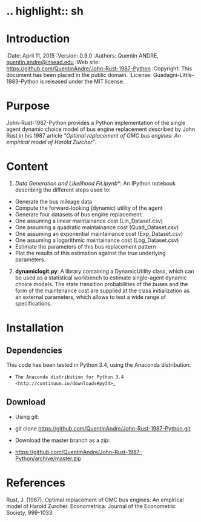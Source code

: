.. highlight:: sh
==============
 Introduction
==============

:Date: April 11, 2015
:Version: 0.9.0
:Authors: Quentin ANDRE, quentin.andre@insead.edu
:Web site: https://github.com/QuentinAndre/John-Rust-1987-Python
:Copyright: This document has been placed in the public domain.
:License: Guadagni-Little-1983-Python is released under the MIT license.

Purpose
=======

John-Rust-1987-Python provides a Python implementation of the single agent dynamic choice model of bus engine replacement described by John Rust in his 1987 article *"Optimal replacement of GMC bus engines: An empirical model of Harold Zurcher"*.

Content
=======

1. *Data Generation and Likelihood Fit.ipynb**: An IPython notebook describing the different steps used to:
 * Generate the bus mileage data
 * Compute the forward-looking (dynamic) utility of the agent
 * Generate four datasets of bus engine replacement:
  * One assuming a linear maintainance cost (Lin_Dataset.csv)
  * One assuming a quadratic maintainance cost (Quad_Dataset.csv)
  * One assuming an exponential maintainance cost (Exp_Dataset.csv)
  * One assuming a logarithmic maintainance cost (Log_Dataset.csv)
 * Estimate the parameters of this bus replacement pattern
 * Plot the results of this estimation against the true underlying parameters.

2. **dynamiclogit.py**: A library containing a DynamicUtility class, which can be used as a statistical workbench to estimate single-agent dynamic choice models. The state transition probabilities of the buses and the form of the maintenance cost are supplied at the class initialization as an external parameters, which allows to test a wide range of specifications.

Installation
============

Dependencies
------------
This code has been tested in Python 3.4, using the Anaconda distribution:
 * `The Anaconda distribution for Python 3.4 <http://continuum.io/downloads#py34>`_

Download
--------

* Using git:
 * git clone https://github.com/QuentinAndre/John-Rust-1987-Python.git

* Download the master branch as a zip: 
 * https://github.com/QuentinAndre/John-Rust-1987-Python/archive/master.zip


References
==========
Rust, J. (1987). Optimal replacement of GMC bus engines: An empirical model of Harold Zurcher. Econometrica: Journal of the Econometric Society, 999-1033.
